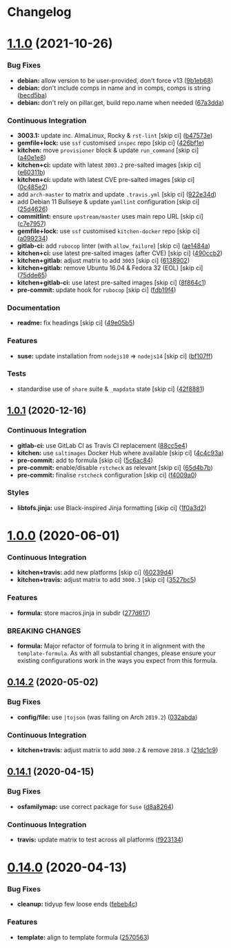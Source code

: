 # Changelog

# [1.1.0](https://github.com/saltstack-formulas/node-formula/compare/v1.0.1...v1.1.0) (2021-10-26)


### Bug Fixes

* **debian:** allow version to be user-provided, don't force v13 ([9b1eb68](https://github.com/saltstack-formulas/node-formula/commit/9b1eb68fe2002f556fad27acb5c055e730b5509e))
* **debian:** don't include comps in name and in comps, comps is string ([becd5ba](https://github.com/saltstack-formulas/node-formula/commit/becd5baed5b099cab985ce9b0ea4e65c37feda43))
* **debian:** don't rely on pillar.get, build repo.name when needed ([67a3dda](https://github.com/saltstack-formulas/node-formula/commit/67a3dda9b3f00d0b9febf36fba50022f56225fe6))


### Continuous Integration

* **3003.1:** update inc. AlmaLinux, Rocky & `rst-lint` [skip ci] ([b47573e](https://github.com/saltstack-formulas/node-formula/commit/b47573e4ffca9b7f717a9cd942b0e09482fc6907))
* **gemfile+lock:** use `ssf` customised `inspec` repo [skip ci] ([426bf1e](https://github.com/saltstack-formulas/node-formula/commit/426bf1ef3bd640ddfae1e0f2c45950b3f9945bf3))
* **kitchen:** move `provisioner` block & update `run_command` [skip ci] ([a40e1e8](https://github.com/saltstack-formulas/node-formula/commit/a40e1e83fb699b826aaebb2ab6e8b6ac4261fd45))
* **kitchen+ci:** update with latest `3003.2` pre-salted images [skip ci] ([e60311b](https://github.com/saltstack-formulas/node-formula/commit/e60311be2f08a6feedb1a4841bbeb3b2e043d3ba))
* **kitchen+ci:** update with latest CVE pre-salted images [skip ci] ([0c485e2](https://github.com/saltstack-formulas/node-formula/commit/0c485e2146c24b8da612b25493024ace2d19560d))
* add `arch-master` to matrix and update `.travis.yml` [skip ci] ([922e34d](https://github.com/saltstack-formulas/node-formula/commit/922e34db71046d3b2fcabc34b216d941fb780bd9))
* add Debian 11 Bullseye & update `yamllint` configuration [skip ci] ([25d4626](https://github.com/saltstack-formulas/node-formula/commit/25d46263bc5a7c22a221dab3853c65300774f51e))
* **commitlint:** ensure `upstream/master` uses main repo URL [skip ci] ([c7e7957](https://github.com/saltstack-formulas/node-formula/commit/c7e795783b5d158352857f276bdb86f8658617b5))
* **gemfile+lock:** use `ssf` customised `kitchen-docker` repo [skip ci] ([a099234](https://github.com/saltstack-formulas/node-formula/commit/a099234a08e217c495b4ce770e2d1ce2e329958e))
* **gitlab-ci:** add `rubocop` linter (with `allow_failure`) [skip ci] ([ae1484a](https://github.com/saltstack-formulas/node-formula/commit/ae1484aa4032cf54ea48fdbd3d014b1ae718a34c))
* **kitchen+ci:** use latest pre-salted images (after CVE) [skip ci] ([490ccb2](https://github.com/saltstack-formulas/node-formula/commit/490ccb2aa9fd6fbcc73ed0f021b3a277b125c08b))
* **kitchen+gitlab:** adjust matrix to add `3003` [skip ci] ([6138902](https://github.com/saltstack-formulas/node-formula/commit/6138902f6862a19f14da2c3b01573816f0fde8d4))
* **kitchen+gitlab:** remove Ubuntu 16.04 & Fedora 32 (EOL) [skip ci] ([75dde65](https://github.com/saltstack-formulas/node-formula/commit/75dde65eb76f086665fc76bd90e8eb8bd51d0eb6))
* **kitchen+gitlab-ci:** use latest pre-salted images [skip ci] ([8f864c1](https://github.com/saltstack-formulas/node-formula/commit/8f864c1d6d85e7094b2e8d151905d7ec302f6073))
* **pre-commit:** update hook for `rubocop` [skip ci] ([fdb19f4](https://github.com/saltstack-formulas/node-formula/commit/fdb19f437563c534105cb7c1c2c515686cbcbb0f))


### Documentation

* **readme:** fix headings [skip ci] ([49e05b5](https://github.com/saltstack-formulas/node-formula/commit/49e05b51f97ad296de455876eeb6f364d206eead))


### Features

* **suse:** update installation from `nodejs10` => `nodejs14` [skip ci] ([bf107ff](https://github.com/saltstack-formulas/node-formula/commit/bf107ff537e120df4a10d50335b9a452a1d7508e))


### Tests

* standardise use of `share` suite & `_mapdata` state [skip ci] ([42f8881](https://github.com/saltstack-formulas/node-formula/commit/42f888114407dcde97e684566a474817f7a89aac))

## [1.0.1](https://github.com/saltstack-formulas/node-formula/compare/v1.0.0...v1.0.1) (2020-12-16)


### Continuous Integration

* **gitlab-ci:** use GitLab CI as Travis CI replacement ([88cc5e4](https://github.com/saltstack-formulas/node-formula/commit/88cc5e4f8176f9c61f3aa67ae278a6356b017155))
* **kitchen:** use `saltimages` Docker Hub where available [skip ci] ([4c4c93a](https://github.com/saltstack-formulas/node-formula/commit/4c4c93aa3904de698f55d4db1b55f7bfa8a3ee06))
* **pre-commit:** add to formula [skip ci] ([5c6ac84](https://github.com/saltstack-formulas/node-formula/commit/5c6ac846426ed63d107d5e26c9b6f7723c9d0d89))
* **pre-commit:** enable/disable `rstcheck` as relevant [skip ci] ([65d4b7b](https://github.com/saltstack-formulas/node-formula/commit/65d4b7ba353d52b9f5ec2db865c5f77d4e319d8a))
* **pre-commit:** finalise `rstcheck` configuration [skip ci] ([f4009a0](https://github.com/saltstack-formulas/node-formula/commit/f4009a06a8db3e017b3c3df0b0d527e670e9e911))


### Styles

* **libtofs.jinja:** use Black-inspired Jinja formatting [skip ci] ([1f0a3d2](https://github.com/saltstack-formulas/node-formula/commit/1f0a3d2c0eb25e31e22d66e8388787050f13a381))

# [1.0.0](https://github.com/saltstack-formulas/node-formula/compare/v0.14.2...v1.0.0) (2020-06-01)


### Continuous Integration

* **kitchen+travis:** add new platforms [skip ci] ([60239d4](https://github.com/saltstack-formulas/node-formula/commit/60239d44a5406a28b9e84423d66d0c6f71637b2d))
* **kitchen+travis:** adjust matrix to add `3000.3` [skip ci] ([3527bc5](https://github.com/saltstack-formulas/node-formula/commit/3527bc5597dc767fb93c462e90654404e18a29ee))


### Features

* **formula:** store macros.jinja in subdir ([277d617](https://github.com/saltstack-formulas/node-formula/commit/277d617f97bbfce1ceb349cedc60b0b8f329ae6a))


### BREAKING CHANGES

* **formula:** Major refactor of formula to bring it in alignment with the
`template-formula`.  As with all substantial changes, please ensure your
existing configurations work in the ways you expect from this formula.

## [0.14.2](https://github.com/saltstack-formulas/node-formula/compare/v0.14.1...v0.14.2) (2020-05-02)


### Bug Fixes

* **config/file:** use `|tojson` (was failing on Arch `2019.2`) ([032abda](https://github.com/saltstack-formulas/node-formula/commit/032abda3626ec69023eec480f75e6ad552ecd180))


### Continuous Integration

* **kitchen+travis:** adjust matrix to add `3000.2` & remove `2018.3` ([21dc1c9](https://github.com/saltstack-formulas/node-formula/commit/21dc1c928f894aeb87fdda451f5e51442ef57793))

## [0.14.1](https://github.com/saltstack-formulas/node-formula/compare/v0.14.0...v0.14.1) (2020-04-15)


### Bug Fixes

* **osfamilymap:** use correct package for `Suse` ([d8a8264](https://github.com/saltstack-formulas/node-formula/commit/d8a8264ccaea147b65049b2cc9bd8473d1a74ebc))


### Continuous Integration

* **travis:** update matrix to test across all platforms ([f923134](https://github.com/saltstack-formulas/node-formula/commit/f923134e0292cacc9a2478e8d92c0f48788a6d1f))

# [0.14.0](https://github.com/saltstack-formulas/node-formula/compare/v0.13.2...v0.14.0) (2020-04-13)


### Bug Fixes

* **cleanup:** tidyup few loose ends ([febeb4c](https://github.com/saltstack-formulas/node-formula/commit/febeb4cea1c1a92f185f8e533f3181c754f59c2a))


### Features

* **template:** align to template formula ([2570563](https://github.com/saltstack-formulas/node-formula/commit/2570563e4734b6c54c07ebd1091efa7578589009))
